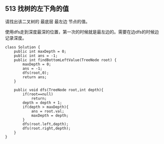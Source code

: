 ## 513 找树的左下角的值

请找出该二叉树的 最底层 最左边 节点的值。

使用dfs走到深度最深的位置，第一次的时候就是最左边的。需要在边dfs的时候边记录深度。

```
class Solution {
    public int maxDepth = 0;
    public int ans = -1;
    public int findBottomLeftValue(TreeNode root) {
        maxDepth = 0;
        ans = -1;
        dfs(root,0);
        return ans;
    }

    public void dfs(TreeNode root,int depth){
        if(root==null)
            return;
        depth = depth + 1;
        if(depth > maxDepth){
            ans = root.val;
            maxDepth = depth;
        }
        dfs(root.left,depth);
        dfs(root.right,depth);
    }
}
```


